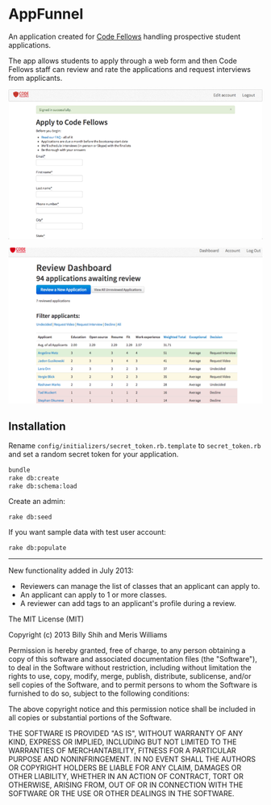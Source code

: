# AppFunnel
An application created for [Code Fellows](http://www.codefellows.org) handling prospective student applications.

The app allows students to apply through a web form and then Code Fellows staff can review and rate the applications and request interviews from applicants.

![Application Form](application_form.png)

![Application Review](dashboard.png)


## Installation

Rename `config/initializers/secret_token.rb.template` to `secret_token.rb` and set a random secret token for your application.

    bundle
    rake db:create
    rake db:schema:load

Create an admin:

    rake db:seed

If you want sample data with test user account:

    rake db:populate

---

New functionality added in July 2013:
- Reviewers can manage the list of classes that an applicant can apply to.
- An applicant can apply to 1 or more classes.
- A reviewer can add tags to an applicant's profile during a review.

The MIT License (MIT)

Copyright (c) 2013 Billy Shih and Meris Williams

Permission is hereby granted, free of charge, to any person obtaining a copy
of this software and associated documentation files (the "Software"), to deal
in the Software without restriction, including without limitation the rights
to use, copy, modify, merge, publish, distribute, sublicense, and/or sell
copies of the Software, and to permit persons to whom the Software is
furnished to do so, subject to the following conditions:

The above copyright notice and this permission notice shall be included in
all copies or substantial portions of the Software.

THE SOFTWARE IS PROVIDED "AS IS", WITHOUT WARRANTY OF ANY KIND, EXPRESS OR
IMPLIED, INCLUDING BUT NOT LIMITED TO THE WARRANTIES OF MERCHANTABILITY,
FITNESS FOR A PARTICULAR PURPOSE AND NONINFRINGEMENT. IN NO EVENT SHALL THE
AUTHORS OR COPYRIGHT HOLDERS BE LIABLE FOR ANY CLAIM, DAMAGES OR OTHER
LIABILITY, WHETHER IN AN ACTION OF CONTRACT, TORT OR OTHERWISE, ARISING FROM,
OUT OF OR IN CONNECTION WITH THE SOFTWARE OR THE USE OR OTHER DEALINGS IN
THE SOFTWARE.
